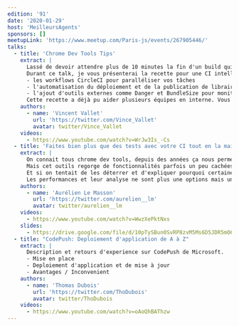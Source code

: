 ```yaml
---
edition: '91'
date: '2020-01-29'
host: 'MeilleursAgents'
sponsors: []
meetupLink: 'https://www.meetup.com/Paris-js/events/267905446/'
talks:
  - title: 'Chrome Dev Tools Tips'
    extract: |
      Lassé de devoir attendre plus de 10 minutes la fin d'un build qui ne faisait que tester ma codebase, j'ai décidé d'améliorer la CI de mon projet Web. J'ai divisé le temps de CI par 2, et en bonus j'ai automatisé des tâches fastidieuses et répétitives pour mon équipe sans rallonger le build.
      Durant ce talk, je vous présenterai la recette pour une CI intelligente et efficace :
      - les workflows CircleCI pour paralléliser vos tâches
      - l'automatisation du déploiement et de la publication de librairies
      - l'ajout d'outils externes comme Danger et BundleSize pour monitorer la santé de votre codebase
      Cette recette a déjà pu aider plusieurs équipes en interne. Vous pourrez l'appliquer à votre projet, et vos collègues seront ravis des changements que vous pourrez apporter à votre CI!
    authors:
      - name: 'Vincent Vallet'
        url: 'https://twitter.com/Vince_Vallet'
        avatar: twitter/Vince_Vallet
    videos:
      - https://www.youtube.com/watch?v=WrJw3Is_-Cs
  - title: 'Faites bien plus que des tests avec votre CI tout en la maintenant sous les 5 minutes'
    extract: |
      On connait tous chrome dev tools, depuis des années ça nous permet d'inspecter le DOM et de mesurer les temps de réponses.
      Mais cet outils regorge de fonctionnalités parfois un peu cachées.
      Et si on tentait de les déterrer et d'expliquer pourquoi certaines sont juste incroyables.
      Les performances et leur analyse ne sont plus une options mais une nécessité.
    authors:
      - name: 'Aurélien Le Masson'
        url: 'https://twitter.com/aurelien__lm'
        avatar: twitter/aurelien__lm
    videos:
      - https://www.youtube.com/watch?v=WwzXePktNxs
    slides:
      - https://drive.google.com/file/d/10pTySBun0SvRP8zvM5Ms6D5JDR5mO6CY/view?usp=sharing
  - title: "CodePush: Deploiement d'application de A à Z"
    extract: |
      Description et retours d'experience sur CodePush de Microsoft.
      - Mise en place
      - Deploiement d'application et de mise à jour
      - Avantages / Inconvenient
    authors:
      - name: 'Thomas Dubois'
        url: 'https://twitter.com/ThoDubois'
        avatar: twitter/ThoDubois
    videos:
      - https://www.youtube.com/watch?v=oAoQhBAThzw
---
```


